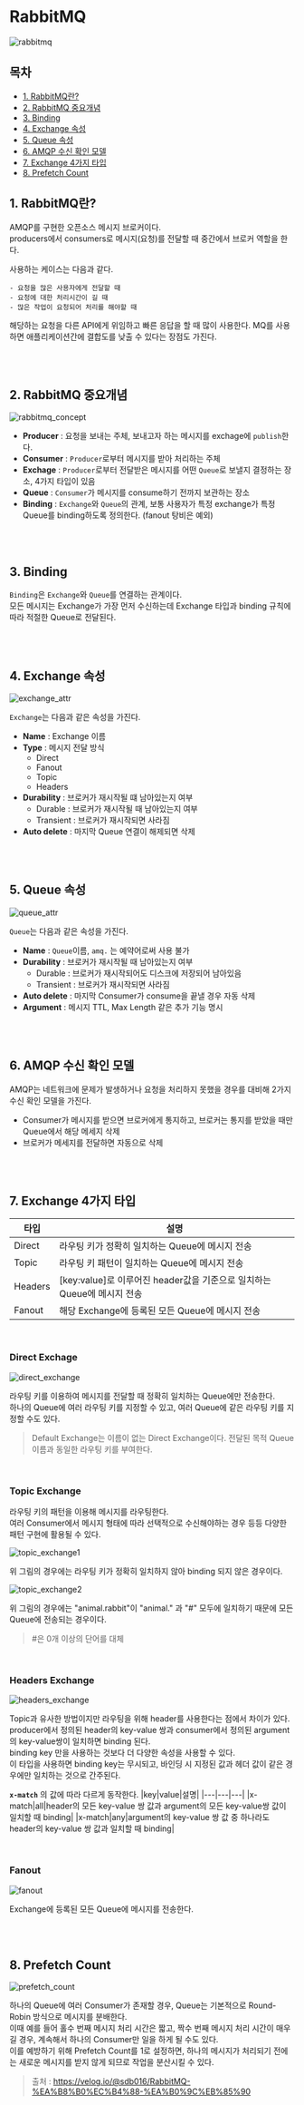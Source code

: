 # RabbitMQ

![rabbitmq](./img/2023_06_01/rabbitmq.png)

## **목차**
- [1. RabbitMQ란?](#1)
- [2. RabbitMQ 중요개념](#2)
- [3. Binding](#3)
- [4. Exchange 속성](#4)
- [5. Queue 속성](#5)
- [6. AMQP 수신 확인 모델](#6)
- [7. Exchange 4가지 타입](#7)
- [8. Prefetch Count](#8)


## 1. RabbitMQ란? <a id="1"></a>
AMQP를 구현한 오픈소스 메시지 브로커이다.  
producers에서 consumers로 메시지(요청)를 전달할 때 중간에서 브로커 역할을 한다.

사용하는 케이스는 다음과 같다.
```
- 요청을 많은 사용자에게 전달할 때
- 요청에 대한 처리시간이 길 때
- 많은 작업이 요청되어 처리를 해야할 때
```

해당하는 요청을 다른 API에게 위임하고 빠른 응답을 할 때 많이 사용한다. MQ를 사용하면 애플리케이션간에 결합도를 낮출 수 있다는 장점도 가진다.

<br/>
<br/>

## 2. RabbitMQ 중요개념 <a id="2"></a>

![rabbitmq_concept](./img/2023_06_01/rabbitmq_concept.png)

- **Producer** : 요청을 보내는 주체, 보내고자 하는 메시지를 exchage에 `publish`한다.
- **Consumer** : `Producer`로부터 메시지를 받아 처리하는 주체
- **Exchage** : `Producer`로부터 전달받은 메시지를 어떤 `Queue`로 보낼지 결정하는 장소, 4가지 타입이 있음
- **Queue** : `Consumer`가 메시지를 consume하기 전까지 보관하는 장소
- **Binding** : `Exchange`와 `Queue`의 관계, 보통 사용자가 특정 exchange가 특정 Queue를 binding하도록 정의한다. (fanout 탕비은 예외)

<br/>
<br/>

## 3. Binding <a id="3"></a>

`Binding`은 `Exchange`와 `Queue`를 연결하는 관계이다.  
모든 메시지는 Exchange가 가장 먼저 수신하는데 Exchange 타입과 binding 규칙에 따라 적절한 Queue로 전달된다.

<br/>
<br/>

## 4. Exchange 속성 <a id="4"></a>

![exchange_attr](./img/2023_06_01/exchange_attr.png)

`Exchange`는 다음과 같은 속성을 가진다.
- **Name** : Exchange 이름
- **Type** : 메시지 전달 방식
    - Direct
    - Fanout
    - Topic
    - Headers
- **Durability** : 브로커가 재시작될 떄 남아있는지 여부
    - Durable : 브로커가 재시작될 때 남아있는지 여부
    - Transient : 브로커가 재시작되면 사라짐
- **Auto delete** : 마지막 Queue 연결이 해제되면 삭제

<br/>
<br/>

## 5. Queue 속성 <a id="5"></a>

![queue_attr](./img/2023_06_01/queue_attr.png)

`Queue`는 다음과 같은 속성을 가진다.
- **Name** : `Queue`이름, `amq.` 는 예약어로써 사용 불가
- **Durability** : 브로커가 재시작될 때 남아있는지 여부
    - Durable : 브로커가 재시작되어도 디스크에 저장되어 남아있음
    - Transient : 브로커가 재시작되면 사라짐
- **Auto delete** : 마지막 Consumer가 consume을 끝낼 경우 자동 삭제
- **Argument** : 메시지 TTL, Max Length 같은 추가 기능 명시

<br/>
<br/>

## 6. AMQP 수신 확인 모델 <a id="6"></a>
AMQP는 네트워크에 문제가 발생하거나 요청을 처리하지 못했을 경우를 대비해 2가지 수신 확인 모델을 가진다.
- Consumer가 메시지를 받으면 브로커에게 통지하고, 브로커는 통지를 받았을 때만 Queue에서 해당 메세지 삭제
- 브로커가 메세지를 전달하면 자동으로 삭제

<br/>
<br/>

## 7. Exchange 4가지 타입 <a id="7"></a>
|타입|설명
|---|---|
|Direct|라우팅 키가 정확히 일치하는 Queue에 메시지 전송|
|Topic|라우팅 키 패턴이 일치하는 Queue에 메시지 전송|
|Headers|[key:value]로 이루어진 header값을 기준으로 일치하는 Queue에 메시지 전송|
|Fanout|해당 Exchange에 등록된 모든 Queue에 메시지 전송|

<br/>

### **Direct Exchage**

![direct_exchange](./img/2023_06_01/direct_exchange.png)

라우팅 키를 이용하여 메시지를 전달할 때 정확히 일치하는 Queue에만 전송한다.  
하나의 Queue에 여러 라우팅 키를 지정할 수 있고, 여러 Queue에 같은 라우팅 키를 지정할 수도 있다.

> Default Exchange는 이름이 없는 Direct Exchange이다. 전달된 목적 Queue이름과 동일한 라우팅 키를 부여한다.

<br/>

### **Topic Exchange**

라우팅 키의 패턴을 이용해 메시지를 라우팅한다.  
여러 Consumer에서 메시지 형태에 따라 선택적으로 수신해야하는 경우 등등 다양한 패턴 구현에 활용될 수 있다.

![topic_exchange1](./img/2023_06_01/topic_exchange1.png)

위 그림의 경우에는 라우팅 키가 정확히 일치하지 않아 binding 되지 않은 경우이다.

![topic_exchange2](./img/2023_06_01/topic_exchange2.png)

위 그림의 경우에는 "animal.rabbit"이 "animal." 과 "#" 모두에 일치하기 때문에 모든 Queue에 전송되는 경우이다.

> #은 0개 이상의 단어를 대체

<br/>

### **Headers Exchange**

![headers_exchange](./img/2023_06_01/headers_exchange.png)

Topic과 유사한 방법이지만 라우팅을 위해 header를 사용한다는 점에서 차이가 있다.  
producer에서 정의된 header의 key-value 쌍과 consumer에서 정의된 argument의 key-value쌍이 일치하면 binding 된다.  
binding key 만을 사용하는 것보다 더 다양한 속성을 사용할 수 있다.  
이 타입을 사용하면 binding key는 무시되고, 바인딩 시 지정된 값과 헤더 값이 같은 경우에만 일치하는 것으로 간주된다.


**`x-match`** 의 값에 따라 다르게 동작한다.
|key|value|설명|
|---|---|---|
|x-match|all|header의 모든 key-value 쌍 값과 argument의 모든 key-value쌍 값이 일치할 때 binding|
|x-match|any|argument의 key-value 쌍 값 중 하나라도 header의 key-value 쌍 값과 일치할 때 binding|

<br/>

### **Fanout**

![fanout](./img/2023_06_01/fanout.png)

Exchange에 등록된 모든 Queue에 메시지를 전송한다.

<br/>
<br/>

## 8. Prefetch Count <a id="8"></a>

![prefetch_count](./img/2023_06_01/prefetch_count.png)

하나의 Queue에 여러 Consumer가 존재할 경우, Queue는 기본적으로 Round-Robin 방식으로 메시지를 분배한다.  
이때 예를 들어 홀수 번째 메시지 처리 시간은 짧고, 짝수 번째 메시지 처리 시간이 매우 길 경우, 계속해서 하나의 Consumer만 일을 하게 될 수도 있다.  
이를 예방하기 위해 Prefetch Count를 1로 설정하면, 하나의 메시지가 처리되기 전에는 새로운 메시지를 받지 않게 되므로 작업을 분산시킬 수 있다.

> 출처 : https://velog.io/@sdb016/RabbitMQ-%EA%B8%B0%EC%B4%88-%EA%B0%9C%EB%85%90